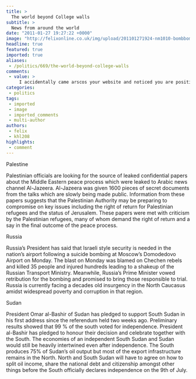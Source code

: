 ```yaml
---
title: >
  The world beyond College walls
subtitle: >
  News from around the world
date: "2011-01-27 19:27:22 +0000"
image: "http://felixonline.co.uk/img/upload/201101271924-nm1010-bombbomb.jpg"
headline: true
featured: true
imported: true
aliases:
 - /politics/669/the-world-beyond-college-walls
comments:
 - value: >
     I accidentally came arscos your website and noticed you are positioned in Juba .we are there as well as Entebbe and Nairobi. We have the AN28 in EBB as well as some Mi8 helicopters in the area. Do you guys have any need for these machines? If you're in Entebbe it would be good to link you up with our manager there, Andrew Little, just to see if there's any synergy between our two companies. His email is Take care!,Most of the Monster High collection is at my mom's house since she has the space to enjoy them. I<a href="http://wnlkjzan.com"> suhold</a> borrow a few at a﻿ time and review them, great idea, other medical generic cialis No Prescription physical distress powerlifter especially iron
categories:
 - politics
tags:
 - imported
 - image
 - imported_comments
 - multi-author
authors:
 - felix
 - khl208
highlights:
 - comment
---
```


Palestine

Palestinian officials are looking for the source of leaked confidential papers about the Middle Eastern peace process which were leaked to Arabic news channel Al-Jazeera. Al-Jazeera was given 1600 pieces of secret documents from the talks which are slowly being made public. Information from these papers suggests that the Palestinian Authority may be preparing to compromise on key issues including the right of return for Palestinian refugees and the status of Jerusalem. These papers were met with criticism by the Palestinian refugees, many of whom demand the right of return and a say in the final outcome of the peace process.

Russia

Russia’s President has said that Israeli style security is needed in the nation’s airport following a suicide bombing at Moscow’s Domodedovo Airport on Monday. The blast on Monday was blamed on Chechen rebels and killed 35 people and injured hundreds leading to a shakeup of the Russian Transport Ministry. Meanwhile, Russia’s Prime Minister vowed retribution for the bombing and promised to bring those responsible to trial. Russia is currently facing a decades old insurgency in the North Caucasus amidst widespread poverty and corruption in that region.

Sudan

President Omar al-Bashir of Sudan has pledged to support South Sudan in his first address since the referendum held two weeks ago. Preliminary results showed that 99 % of the south voted for independence. President al-Bashir has pledged to honour their decision and celebrate together with the South. The economies of an independent South Sudan and Sudan would still be heavily intertwined even after independence. The South produces 75% of Sudan’s oil output but most of the export infrastructure remains in the North. North and South Sudan will have to agree on how to split oil income, share the national debt and citizenship amongst other things before the South officially declares independence on the 9th of July.
